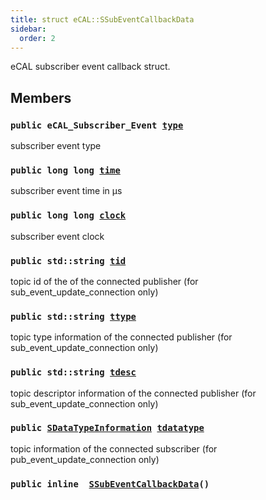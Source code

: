 ```yaml
---
title: struct eCAL::SSubEventCallbackData
sidebar:
  order: 2
---
```


eCAL subscriber event callback struct.

## Members

### `public eCAL_Subscriber_Event `[`type`](#de/de6/structeCAL_1_1SSubEventCallbackData_1a1e1443f266b9ce27f37cf0fbe2c34e44) 

subscriber event type

### `public long long `[`time`](#de/de6/structeCAL_1_1SSubEventCallbackData_1ae5c167e8274e2a1a16ab416383dddd11) 

subscriber event time in µs

### `public long long `[`clock`](#de/de6/structeCAL_1_1SSubEventCallbackData_1a61f146f69892d232afa4769323d58e5f) 

subscriber event clock

### `public std::string `[`tid`](#de/de6/structeCAL_1_1SSubEventCallbackData_1a4fc15ba0ba651762858e2c64b5871d97) 

topic id of the of the connected publisher (for sub_event_update_connection only)

### `public std::string `[`ttype`](#de/de6/structeCAL_1_1SSubEventCallbackData_1a5e3798b9dd840ca0d216ccebb105cec2) 

topic type information of the connected publisher (for sub_event_update_connection only)

### `public std::string `[`tdesc`](#de/de6/structeCAL_1_1SSubEventCallbackData_1ac40ce0f98cffe8b258dc866b73ffa5ca) 

topic descriptor information of the connected publisher (for sub_event_update_connection only)

### `public `[`SDataTypeInformation`](src/content/docs/doxygen/md/eCAL::SDataTypeInformation.md#d7/d0f/structeCAL_1_1SDataTypeInformation)` `[`tdatatype`](#de/de6/structeCAL_1_1SSubEventCallbackData_1ada95800b1278580c3884f7312233aa1d) 

topic information of the connected subscriber (for pub_event_update_connection only)

### `public inline  `[`SSubEventCallbackData`](#de/de6/structeCAL_1_1SSubEventCallbackData_1aa24eb968e2753237830b6f6ccec848cd)`()` 

